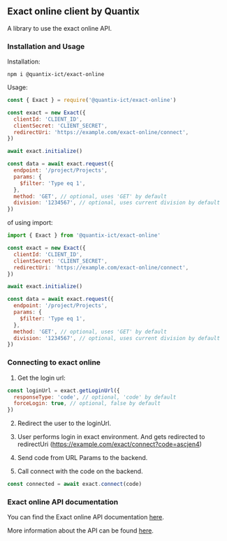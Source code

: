 ## Exact online client by Quantix

A library to use the exact online API.

### Installation and Usage

Installation:

```console
npm i @quantix-ict/exact-online
```

Usage:

```javascript
const { Exact } = require('@quantix-ict/exact-online')

const exact = new Exact({
  clientId: 'CLIENT_ID',
  clientSecret: 'CLIENT_SECRET',
  redirectUri: 'https://example.com/exact-online/connect',
})

await exact.initialize()

const data = await exact.request({
  endpoint: '/project/Projects',
  params: {
    $filter: 'Type eq 1',
  },
  method: 'GET', // optional, uses 'GET' by default
  division: '1234567', // optional, uses current division by default
})
```

of using import:

```javascript
import { Exact } from '@quantix-ict/exact-online'

const exact = new Exact({
  clientId: 'CLIENT_ID',
  clientSecret: 'CLIENT_SECRET',
  redirectUri: 'https://example.com/exact-online/connect',
})

await exact.initialize()

const data = await exact.request({
  endpoint: '/project/Projects',
  params: {
    $filter: 'Type eq 1',
  },
  method: 'GET', // optional, uses 'GET' by default
  division: '1234567', // optional, uses current division by default
})
```

### Connecting to exact online

1. Get the login url:

```javascript
const loginUrl = exact.getLoginUrl({
  responseType: 'code', // optional, 'code' by default
  forceLogin: true, // optional, false by default
})
```

2. Redirect the user to the loginUrl.

3. User performs login in exact environment. And gets redirected to redirectUri (https://example.com/exact/connect?code=ascjen4)

4. Send code from URL Params to the backend.

5. Call connect with the code on the backend.

```javascript
const connected = await exact.connect(code)
```

### Exact online API documentation

You can find the Exact online API documentation [here](https://start.exactonline.nl/docs/HlpRestAPIResources.aspx).

More information about the API can be found [here](https://support.exactonline.com/community/s/knowledge-base#All-All-DNO-Content-restrefdocs).
